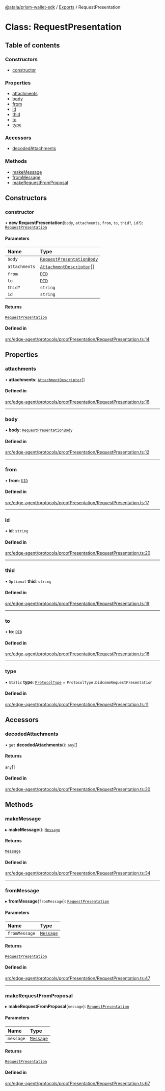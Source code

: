 [@atala/prism-wallet-sdk](../README.md) / [Exports](../modules.md) / RequestPresentation

# Class: RequestPresentation

## Table of contents

### Constructors

- [constructor](RequestPresentation.md#constructor)

### Properties

- [attachments](RequestPresentation.md#attachments)
- [body](RequestPresentation.md#body)
- [from](RequestPresentation.md#from)
- [id](RequestPresentation.md#id)
- [thid](RequestPresentation.md#thid)
- [to](RequestPresentation.md#to)
- [type](RequestPresentation.md#type)

### Accessors

- [decodedAttachments](RequestPresentation.md#decodedattachments)

### Methods

- [makeMessage](RequestPresentation.md#makemessage)
- [fromMessage](RequestPresentation.md#frommessage)
- [makeRequestFromProposal](RequestPresentation.md#makerequestfromproposal)

## Constructors

### constructor

• **new RequestPresentation**(`body`, `attachments`, `from`, `to`, `thid?`, `id?`): [`RequestPresentation`](RequestPresentation.md)

#### Parameters

| Name | Type |
| :------ | :------ |
| `body` | [`RequestPresentationBody`](../interfaces/RequestPresentationBody.md) |
| `attachments` | [`AttachmentDescriptor`](Domain.AttachmentDescriptor.md)[] |
| `from` | [`DID`](Domain.DID.md) |
| `to` | [`DID`](Domain.DID.md) |
| `thid?` | `string` |
| `id` | `string` |

#### Returns

[`RequestPresentation`](RequestPresentation.md)

#### Defined in

[src/edge-agent/protocols/proofPresentation/RequestPresentation.ts:14](https://github.com/hyperledger/identus-edge-agent-sdk-ts/blob/2cdbf1ede368164be3dd56f3e362e76e94d48b48/src/edge-agent/protocols/proofPresentation/RequestPresentation.ts#L14)

## Properties

### attachments

• **attachments**: [`AttachmentDescriptor`](Domain.AttachmentDescriptor.md)[]

#### Defined in

[src/edge-agent/protocols/proofPresentation/RequestPresentation.ts:16](https://github.com/hyperledger/identus-edge-agent-sdk-ts/blob/2cdbf1ede368164be3dd56f3e362e76e94d48b48/src/edge-agent/protocols/proofPresentation/RequestPresentation.ts#L16)

___

### body

• **body**: [`RequestPresentationBody`](../interfaces/RequestPresentationBody.md)

#### Defined in

[src/edge-agent/protocols/proofPresentation/RequestPresentation.ts:12](https://github.com/hyperledger/identus-edge-agent-sdk-ts/blob/2cdbf1ede368164be3dd56f3e362e76e94d48b48/src/edge-agent/protocols/proofPresentation/RequestPresentation.ts#L12)

___

### from

• **from**: [`DID`](Domain.DID.md)

#### Defined in

[src/edge-agent/protocols/proofPresentation/RequestPresentation.ts:17](https://github.com/hyperledger/identus-edge-agent-sdk-ts/blob/2cdbf1ede368164be3dd56f3e362e76e94d48b48/src/edge-agent/protocols/proofPresentation/RequestPresentation.ts#L17)

___

### id

• **id**: `string`

#### Defined in

[src/edge-agent/protocols/proofPresentation/RequestPresentation.ts:20](https://github.com/hyperledger/identus-edge-agent-sdk-ts/blob/2cdbf1ede368164be3dd56f3e362e76e94d48b48/src/edge-agent/protocols/proofPresentation/RequestPresentation.ts#L20)

___

### thid

• `Optional` **thid**: `string`

#### Defined in

[src/edge-agent/protocols/proofPresentation/RequestPresentation.ts:19](https://github.com/hyperledger/identus-edge-agent-sdk-ts/blob/2cdbf1ede368164be3dd56f3e362e76e94d48b48/src/edge-agent/protocols/proofPresentation/RequestPresentation.ts#L19)

___

### to

• **to**: [`DID`](Domain.DID.md)

#### Defined in

[src/edge-agent/protocols/proofPresentation/RequestPresentation.ts:18](https://github.com/hyperledger/identus-edge-agent-sdk-ts/blob/2cdbf1ede368164be3dd56f3e362e76e94d48b48/src/edge-agent/protocols/proofPresentation/RequestPresentation.ts#L18)

___

### type

▪ `Static` **type**: [`ProtocolType`](../enums/ProtocolType.md) = `ProtocolType.DidcommRequestPresentation`

#### Defined in

[src/edge-agent/protocols/proofPresentation/RequestPresentation.ts:11](https://github.com/hyperledger/identus-edge-agent-sdk-ts/blob/2cdbf1ede368164be3dd56f3e362e76e94d48b48/src/edge-agent/protocols/proofPresentation/RequestPresentation.ts#L11)

## Accessors

### decodedAttachments

• `get` **decodedAttachments**(): `any`[]

#### Returns

`any`[]

#### Defined in

[src/edge-agent/protocols/proofPresentation/RequestPresentation.ts:30](https://github.com/hyperledger/identus-edge-agent-sdk-ts/blob/2cdbf1ede368164be3dd56f3e362e76e94d48b48/src/edge-agent/protocols/proofPresentation/RequestPresentation.ts#L30)

## Methods

### makeMessage

▸ **makeMessage**(): [`Message`](Domain.Message-1.md)

#### Returns

[`Message`](Domain.Message-1.md)

#### Defined in

[src/edge-agent/protocols/proofPresentation/RequestPresentation.ts:34](https://github.com/hyperledger/identus-edge-agent-sdk-ts/blob/2cdbf1ede368164be3dd56f3e362e76e94d48b48/src/edge-agent/protocols/proofPresentation/RequestPresentation.ts#L34)

___

### fromMessage

▸ **fromMessage**(`fromMessage`): [`RequestPresentation`](RequestPresentation.md)

#### Parameters

| Name | Type |
| :------ | :------ |
| `fromMessage` | [`Message`](Domain.Message-1.md) |

#### Returns

[`RequestPresentation`](RequestPresentation.md)

#### Defined in

[src/edge-agent/protocols/proofPresentation/RequestPresentation.ts:47](https://github.com/hyperledger/identus-edge-agent-sdk-ts/blob/2cdbf1ede368164be3dd56f3e362e76e94d48b48/src/edge-agent/protocols/proofPresentation/RequestPresentation.ts#L47)

___

### makeRequestFromProposal

▸ **makeRequestFromProposal**(`message`): [`RequestPresentation`](RequestPresentation.md)

#### Parameters

| Name | Type |
| :------ | :------ |
| `message` | [`Message`](Domain.Message-1.md) |

#### Returns

[`RequestPresentation`](RequestPresentation.md)

#### Defined in

[src/edge-agent/protocols/proofPresentation/RequestPresentation.ts:67](https://github.com/hyperledger/identus-edge-agent-sdk-ts/blob/2cdbf1ede368164be3dd56f3e362e76e94d48b48/src/edge-agent/protocols/proofPresentation/RequestPresentation.ts#L67)
